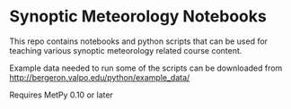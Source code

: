 # Synoptic Meteorology Notebooks

This repo contains notebooks and python scripts that can be used for teaching various synoptic meteorology related course content.

Example data needed to run some of the scripts can be downloaded from http://bergeron.valpo.edu/python/example_data/

Requires MetPy 0.10 or later

